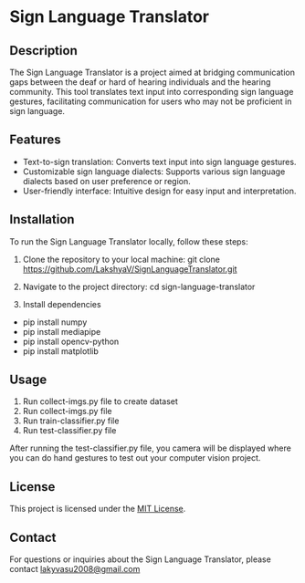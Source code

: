 # Sign Language Translator

## Description
The Sign Language Translator is a project aimed at bridging communication gaps between the deaf or hard of hearing individuals and the hearing community. This tool translates text input into corresponding sign language gestures, facilitating communication for users who may not be proficient in sign language.

## Features
- Text-to-sign translation: Converts text input into sign language gestures.
- Customizable sign language dialects: Supports various sign language dialects based on user preference or region.
- User-friendly interface: Intuitive design for easy input and interpretation.

## Installation
To run the Sign Language Translator locally, follow these steps:
1. Clone the repository to your local machine: git clone https://github.com/LakshyaV/SignLanguageTranslator.git

2. Navigate to the project directory: cd sign-language-translator

3. Install dependencies
  - pip install numpy
  - pip install mediapipe
  - pip install opencv-python
  - pip install matplotlib


## Usage
1. Run collect-imgs.py file to create dataset
2. Run collect-imgs.py file
3. Run train-classifier.py file
4. Run test-classifier.py file

After running the test-classifier.py file, you camera will be displayed where you can do hand gestures to test out your computer vision project.

## License
This project is licensed under the [MIT License](LICENSE).

## Contact
For questions or inquiries about the Sign Language Translator, please contact lakyvasu2008@gmail.com




